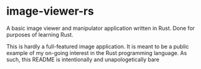 # image-viewer-rs
A basic image viewer and manipulator application written in Rust. Done for purposes of learning Rust.

This is hardly a full-featured image application. It is meant to be a public example of my on-going interest in the Rust programming language. As such, this README is intentionally and unapologetically bare
